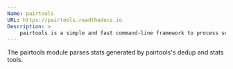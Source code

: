 ```yaml
---
Name: pairtools
URL: https://pairtools.readthedocs.io
Description: >
    pairtools is a simple and fast command-line framework to process sequencing data from a Hi-C experiment.
---
```


The pairtools module parses stats generated by pairtools's dedup and stats tools.